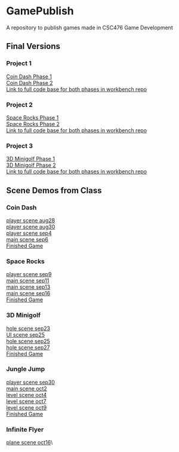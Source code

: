 # GamePublish
A repository to publish games made in CSC476 Game Development

## Final Versions

### Project 1
[Coin Dash Phase 1](Projects/CoinDashPhase1)\
[Coin Dash Phase 2](Projects/CoinDashPhase2)\
[Link to full code base for both phases in workbench 
repo](https://github.com/WCU-CS-CooperLab/gamedev-workbench-inagle33/tree/main/Assignments/Project1)

### Project 2
[Space Rocks Phase 1](Projects/SpaceRocksPhase1)\
[Space Rocks Phase 2](Projects/SpaceRocksPhase2)\
[Link to full code base for both phases in workbench
repo](https://github.com/WCU-CS-CooperLab/gamedev-workbench-inagle33/tree/main/Assignments/Project2)

### Project 3
[3D Minigolf Phase 1](Projects/3D-MinigolfPhase1)\
[3D Minigolf Phase 2](Projects/3D-MinigolfPhase2)\
[Link to full code base for both phases in workbench
repo](https://github.com/WCU-CS-CooperLab/gamedev-workbench-inagle33/tree/main/Assignments/Project3)

## Scene Demos from Class

### Coin Dash
[player scene aug28](CD_scenes/CoinDash_player_scene_aug28)\
[player scene aug30](CD_scenes/CoinDash_player_scene_aug30)\
[player scene sep4](CD_scenes/CoinDash_player_scene_sep4)\
[main scene sep6](CD_scenes/CoinDash_main_scene_sep6)\
[Finished Game](Projects/CoinDashPhase1)

### Space Rocks
[player scene sep9](SR_scenes/SpaceRocks_player_scene_sep9)\
[main scene sep11](SR_scenes/SpaceRocks_main_scene_sep11)\
[main scene sep13](SR_scenes/SpaceRocks_main_scene_sep13)\
[main scene sep16](SR_scenes/SpaceRocks_main_scene_sep16)\
[Finished Game](Projects/SpaceRocksPhase1)

### 3D Minigolf
[hole scene sep23](minigolf_scenes/Minigolf_hole_scene_sep23)\
[UI scene sep25](minigolf_scenes/Minigolf_UI_scene_sep25)\
[hole scene sep25](minigolf_scenes/Minigolf_hole_scene_sep25)\
[hole scene sep27](minigolf_scenes/Minigolf_hole_scene_sep27)\
[Finished Game](Projects/3D-MinigolfPhase1)

### Jungle Jump
[player scene sep30](JJ_scenes/jj_player_scene_sep30)\
[main scene oct2](JJ_scenes/jj_main_scene_oct2)\
[level scene oct4](JJ_scenes/jj_level_scene_oct4)\
[level scene oct7](JJ_scenes/jj_level_scene_oct7)\
[level scene oct9](JJ_scenes/jj_level_scene_oct9)\
[Finished Game](Projects/JungleJumpFinishedGame)

### Infinite Flyer
[plane scene oct16](IF_scenes/if_plane_scene_oct16)\
